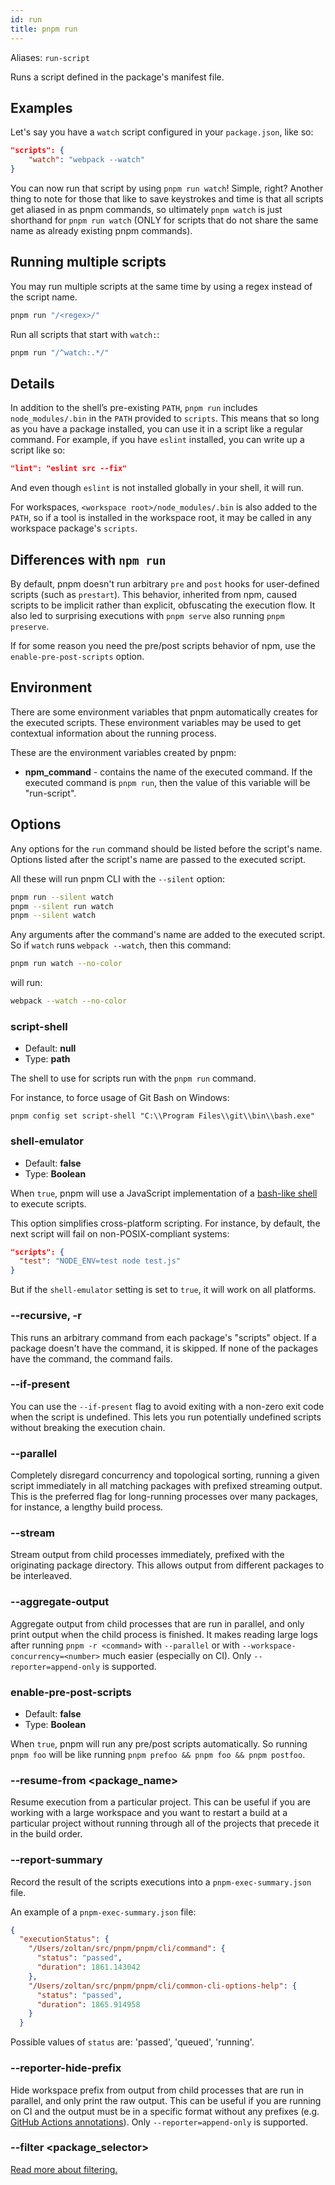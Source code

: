 ```yaml
---
id: run
title: pnpm run
---
```


Aliases: `run-script`

Runs a script defined in the package's manifest file.

## Examples

Let's say you have a `watch` script configured in your `package.json`, like so:

```json
"scripts": {
    "watch": "webpack --watch"
}
```

You can now run that script by using `pnpm run watch`! Simple, right?
Another thing to note for those that like to save keystrokes and time is that
all scripts get aliased in as pnpm commands, so ultimately `pnpm watch` is just
shorthand for `pnpm run watch` (ONLY for scripts that do not share the same name
as already existing pnpm commands).

## Running multiple scripts

You may run multiple scripts at the same time by using a regex instead of the script name.

```sh
pnpm run "/<regex>/"
```

Run all scripts that start with `watch:`:

```sh
pnpm run "/^watch:.*/"
```

## Details

In addition to the shell’s pre-existing `PATH`, `pnpm run` includes
`node_modules/.bin` in the `PATH` provided to `scripts`. This means that so
long as you have a package installed, you can use it in a script like a regular
command. For example, if you have `eslint` installed, you can write up a script
like so:

```json
"lint": "eslint src --fix"
```

And even though `eslint` is not installed globally in your shell, it will run.

For workspaces, `<workspace root>/node_modules/.bin` is also added
to the `PATH`, so if a tool is installed in the workspace root, it may be called
in any workspace package's `scripts`.

## Differences with `npm run`

By default, pnpm doesn't run arbitrary `pre` and `post` hooks for user-defined
scripts (such as `prestart`). This behavior, inherited from npm, caused scripts
to be implicit rather than explicit, obfuscating the execution flow. It also led
to surprising executions with `pnpm serve` also running `pnpm preserve`.

If for some reason you need the pre/post scripts behavior of npm, use the
`enable-pre-post-scripts` option.

## Environment

There are some environment variables that pnpm automatically creates for the executed scripts.
These environment variables may be used to get contextual information about the running process.

These are the environment variables created by pnpm:

* **npm_command** - contains the name of the executed command. If the executed command is `pnpm run`, then the value of this variable will be "run-script".

## Options

Any options for the `run` command should be listed before the script's name.
Options listed after the script's name are passed to the executed script.

All these will run pnpm CLI with the `--silent` option:

```sh
pnpm run --silent watch
pnpm --silent run watch
pnpm --silent watch
```

Any arguments after the command's name are added to the executed script.
So if `watch` runs `webpack --watch`, then this command:

```sh
pnpm run watch --no-color
```

will run:

```sh
webpack --watch --no-color
```

### script-shell

* Default: **null**
* Type: **path**

The shell to use for scripts run with the `pnpm run` command.

For instance, to force usage of Git Bash on Windows:

```
pnpm config set script-shell "C:\\Program Files\\git\\bin\\bash.exe"
```

### shell-emulator

* Default: **false**
* Type: **Boolean**

When `true`, pnpm will use a JavaScript implementation of a [bash-like shell] to
execute scripts.

This option simplifies cross-platform scripting. For instance, by default, the
next script will fail on non-POSIX-compliant systems:

```json
"scripts": {
  "test": "NODE_ENV=test node test.js"
}
```

But if the `shell-emulator` setting is set to `true`, it will work on all
platforms.

[bash-like shell]: https://www.npmjs.com/package/@yarnpkg/shell

### --recursive, -r

This runs an arbitrary command from each package's "scripts" object.
If a package doesn't have the command, it is skipped.
If none of the packages have the command, the command fails.

### --if-present

You can use the `--if-present` flag to avoid exiting with a non-zero exit code
when the script is undefined. This lets you run potentially undefined scripts
without breaking the execution chain.

### --parallel

Completely disregard concurrency and topological sorting, running a given script
immediately in all matching packages with prefixed streaming output. This is the
preferred flag for long-running processes over many packages, for instance, a
lengthy build process.

### --stream

Stream output from child processes immediately, prefixed with the originating
package directory. This allows output from different packages to be interleaved.

### --aggregate-output

Aggregate output from child processes that are run in parallel, and only print output when the child process is finished. It makes reading large logs after running `pnpm -r <command>` with `--parallel` or with `--workspace-concurrency=<number>` much easier (especially on CI). Only `--reporter=append-only` is supported.

### enable-pre-post-scripts

* Default: **false**
* Type: **Boolean**

When `true`, pnpm will run any pre/post scripts automatically. So running `pnpm foo`
will be like running `pnpm prefoo && pnpm foo && pnpm postfoo`.

### --resume-from &lt;package_name\>

Resume execution from a particular project. This can be useful if you are working with a large workspace and you want to restart a build at a particular project without running through all of the projects that precede it in the build order.

### --report-summary

Record the result of the scripts executions into a `pnpm-exec-summary.json` file.

An example of a `pnpm-exec-summary.json` file:

```json
{
  "executionStatus": {
    "/Users/zoltan/src/pnpm/pnpm/cli/command": {
      "status": "passed",
      "duration": 1861.143042
    },
    "/Users/zoltan/src/pnpm/pnpm/cli/common-cli-options-help": {
      "status": "passed",
      "duration": 1865.914958
    }
  }
```

Possible values of `status` are: 'passed', 'queued', 'running'.

### --reporter-hide-prefix
Hide workspace prefix from output from child processes that are run in parallel, and only print the raw output. This can be useful if you are running on CI and the output must be in a specific format without any prefixes (e.g. [GitHub Actions annotations](https://docs.github.com/en/actions/using-workflows/workflow-commands-for-github-actions#setting-an-error-message)). Only `--reporter=append-only` is supported.

### --filter &lt;package_selector\>

[Read more about filtering.](../filtering.md)
